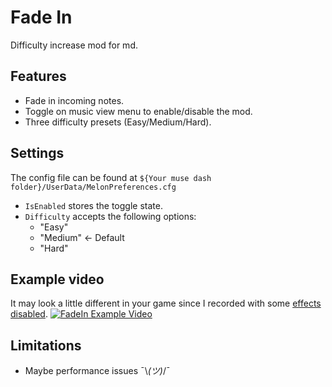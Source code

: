 ﻿# Fade In
Difficulty increase mod for md.

## Features
* Fade in incoming notes.
* Toggle on music view menu to enable/disable the mod.
* Three difficulty presets (Easy/Medium/Hard).

## Settings
The config file can be found at `${Your muse dash folder}/UserData/MelonPreferences.cfg`
* `IsEnabled` stores the toggle state.
* `Difficulty` accepts the following options:
    * "Easy"
    * "Medium" &larr; Default
    * "Hard"

## Example video
It may look a little different in your game since I recorded with some [effects disabled](https://github.com/MDMods/SelectiveEffects).
[![FadeIn Example Video](https://img.youtube.com/vi/VAOXWivuM7Q/maxresdefault.jpg)](https://youtu.be/VAOXWivuM7Q)

## Limitations
* Maybe performance issues ¯\\_(ツ)_/¯
